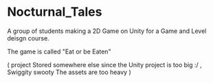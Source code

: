 # Nocturnal_Tales
A group of students making a 2D Game on Unity for a Game and Level deisgn course.

The game is called "Eat or be Eaten"


( project Stored somewhere else since the Unity project is too big :/  , Swiggity swooty The assets are too heavy )
